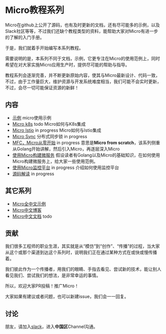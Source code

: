 # Micro教程系列

Micro在github上公开了源码，也有及时更新的文档，还有尽可能多的示例，以及Slack社区等等，不过我们还缺个教程类型的资料，能帮助大家对Micro有进一步的了解的入门手册。

于是，我们就着手开始编写本系列教程。

需要说明的是，本系列不同于文档，示例，它更专注在Micro的使用范例上，同时希望在对大家实施Micro应用生产时，提供尽可能的帮助与指导。

教程系列会逐渐完善，并不断更新原始内容，使其与Micro最新设计、代码一致，不过，由于工作量巨大，维护资源与开发系统难度相当，我们可能不会实时更新，不过，会尽一切可能保证资源的新鲜！

## 内容

- [示例](./examples) micro使用示例
- [Micro k8s](./micro-k8s) todo Micro如何与K8s集成
- [Micro Istio](./micro-istio) in progress Micro如何与Istio集成
- [Micro Sync](./micro-sync) 分布式同步锁 in progress
- [MFC，Micro从零开始](./micro-from-scratch) in progress 意思是**Micro from scratch**，该系列侧重从Golang开始讲解，然后引入Micro，再逐层深入Micro
- [使用Micro构建微服务](./microservice-in-micro) 假设读者有Golang以及Micro的基础知识，在如何使用Micro构建微服务上，给大家一些使用范例。
- [使用Micro监控平台](./platform-web) in progress 介绍如何使用监控平台
- [源码解读](./source-code-guide) in progress

## 其它系列

- [Micro全中文示例][cn-examples]
- [Micro中文博客][cn-blogs]
- [Micro中文文档][cn-docs] todo

## 贡献

我们很多工程师的职业生涯，其实就是从“模仿”到“创作”、“传播”的过程，当大家从这个或那个渠道到达这个系列时，说明我们正在通过某种方式在或快或慢传播着。

我们彼此作为一个传播者，用我们的眼睛、手指去看见、尝试新的技术，能让别人看见我们、尝试我们的想法，是非常幸运的事情。

所以，欢迎大家PR投稿！推广Micro！

大家如果有建议或者问题，也可以新建issue，我们会一一回复。

## 讨论

朋友，请加入[slack](http://slack.micro.mu/)，进入**中国区**Channel沟通。

[cn-examples]: https://github.com/micro-in-cn/tutorials/examples
[cn-blogs]: https://micro.mu/blog/cn/
[cn-docs]: https://micro.mu/docs/cn/
